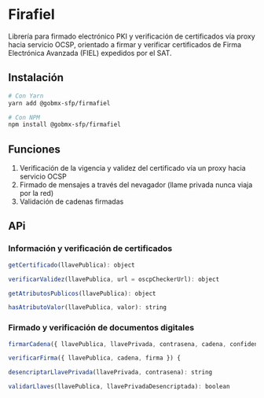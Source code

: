 # Firafiel

Librería para firmado electrónico PKI y verificación de certificados vía
proxy hacia servicio OCSP, orientado a firmar y verificar certificados
de Firma Electrónica Avanzada (FIEL) expedidos por el SAT.

## Instalación

```bash
# Con Yarn
yarn add @gobmx-sfp/firmafiel

# Con NPM
npm install @gobmx-sfp/firmafiel
```

## Funciones

1. Verificación de la vigencia y validez del certificado vía un proxy hacia servicio OCSP
2. Firmado de mensajes a través del nevagador (llame privada nunca viaja por la red)
3. Validación de cadenas firmadas

## APi

### Información y verificación de certificados

```javascript
getCertificado(llavePublica): object

verificarValidez(llavePublica, url = oscpCheckerUrl): object

getAtributosPublicos(llavePublica): object

hasAtributoValor(llavePublica, valor): string
```

### Firmado y verificación de documentos digitales

```javascript
firmarCadena({ llavePublica, llavePrivada, contrasena, cadena, confidencial = true })

verificarFirma({ llavePublica, cadena, firma }) {

desencriptarLlavePrivada(llavePrivada, contrasena): string

validarLlaves(llavePublica, llavePrivadaDesencriptada): boolean
```

